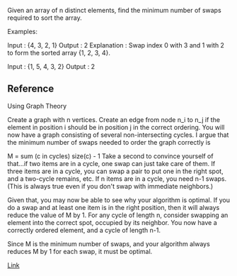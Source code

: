 Given an array of n distinct elements, find the minimum number of swaps required to sort the array.

Examples: 

Input : {4, 3, 2, 1}
Output : 2
Explanation : Swap index 0 with 3 and 1 with 2 to 
              form the sorted array {1, 2, 3, 4}.

Input : {1, 5, 4, 3, 2}
Output : 2


## Reference

Using Graph Theory

Create a graph with n vertices. Create an edge from node n_i to n_j if the element in position i should be in position j in the correct ordering. You will now have a graph consisting of several non-intersecting cycles. I argue that the minimum number of swaps needed to order the graph correctly is

M = sum (c in cycles) size(c) - 1
Take a second to convince yourself of that...if two items are in a cycle, one swap can just take care of them. If three items are in a cycle, you can swap a pair to put one in the right spot, and a two-cycle remains, etc. If n items are in a cycle, you need n-1 swaps. (This is always true even if you don't swap with immediate neighbors.)

Given that, you may now be able to see why your algorithm is optimal. If you do a swap and at least one item is in the right position, then it will always reduce the value of M by 1. For any cycle of length n, consider swapping an element into the correct spot, occupied by its neighbor. You now have a correctly ordered element, and a cycle of length n-1.

Since M is the minimum number of swaps, and your algorithm always reduces M by 1 for each swap, it must be optimal.

[Link](https://stackoverflow.com/questions/15152322/compute-the-minimal-number-of-swaps-to-order-a-sequence/15152602#15152602)